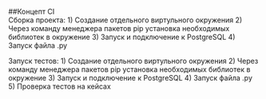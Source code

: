 ##Концепт CI<br>
Сборка проекта:
    1) Создание отдельного виртульного окружения
    2) Через команду менеджера пакетов pip установка необходимых библиотек в окружение
    3) Запуск и подключение к PostgreSQL
    4) Запуск файла .py

Запуск тестов:
    1) Создание отдельного виртульного окружения
    2) Через команду менеджера пакетов pip установка необходимых библиотек в окружение
    3) Запуск и подключение к PostgreSQL
    4) Запуск файла .py
    5) Проверка тестов на кейсах